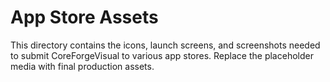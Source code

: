 # App Store Assets

This directory contains the icons, launch screens, and screenshots needed to submit CoreForgeVisual to various app stores. Replace the placeholder media with final production assets.
